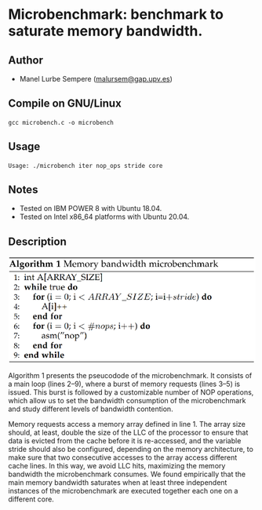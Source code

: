 # Microbenchmark: benchmark to saturate memory bandwidth.

## Author

* Manel Lurbe Sempere (malursem@gap.upv.es)

## Compile on GNU/Linux

```
gcc microbench.c -o microbench
```

## Usage

```
Usage: ./microbench iter nop_ops stride core
```

## Notes

- Tested on IBM POWER 8 with Ubuntu 18.04.
- Tested on Intel x86_64 platforms with Ubuntu 20.04.

## Description

![](doc/images/algorithm1.png)

Algorithm 1 presents the pseucodode of the microbenchmark. It consists of a main loop (lines 2–9), where a burst of memory requests (lines 3–5) is issued. This burst is followed by a customizable number of NOP operations, which allow us to set the bandwidth consumption of the microbenchmark and study different levels of bandwidth contention.

Memory requests access a memory array defined in line 1. The array size should, at least, double the size of the LLC of the processor to ensure that data is evicted from the cache before it is re-accessed, and the variable stride should also be configured, depending on the memory architecture, to make sure that two consecutive accesses to the array access different cache lines. In this way, we avoid LLC hits, maximizing the memory bandwidth the microbenchmark consumes. We found empirically that the main memory bandwidth saturates when at least three independent instances of the microbenchmark are executed together each one on a different core.
